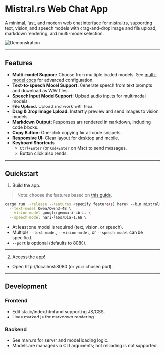 # Mistral.rs Web Chat App

A minimal, fast, and modern web chat interface for [mistral.rs](https://github.com/EricBuehler/mistral.rs), supporting text, vision, and speech models with drag-and-drop image and file upload, markdown rendering, and multi-model selection.

<img src="../res/chat.gif" alt="Demonstration" />

---

## Features

- **Multi-model Support:** Choose from multiple loaded models. See [multi-model docs](../docs/multi_model/README.md) for advanced configuration.
- **Text-to-speech Model Support:** Generate speech from text prompts and download as WAV files.
- **Speech Input Model Support:** Upload audio inputs for multimodal models.
- **File Upload:** Upload and work with files.
- **Drag & Drop Image Upload:** Instantly preview and send images to vision models.
- **Markdown Output:** Responses are rendered in markdown, including code blocks.
- **Copy Button:** One-click copying for all code snippets.
- **Responsive UI:** Clean layout for desktop and mobile.
- **Keyboard Shortcuts:**
  - `Ctrl+Enter` (or `Cmd+Enter` on Mac) to send messages.
  - Button click also sends.

---

## Quickstart

1) Build the app.

> Note: choose the features based on [this guide](../README.md#supported-accelerators).

```bash
cargo run --release --features <specify feature(s) here> --bin mistralrs-web-chat -- \
  --text-model Qwen/Qwen3-4B \
  --vision-model google/gemma-3-4b-it \
  --speech-model nari-labs/Dia-1.6B \
```

- At least one model is required (text, vision, or speech).
- Multiple `--text-model`, `--vision-model`, or `--speech-model` can be specified.
- `--port` is optional (defaults to 8080).

---

2) Access the app!

- Open http://localhost:8080 (or your chosen port).

---

## Development

### Frontend
- Edit static/index.html and supporting JS/CSS.
- Uses marked.js for markdown rendering.

### Backend
- See main.rs for server and model loading logic.
- Models are managed via CLI arguments; hot reloading is not supported.
